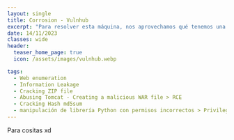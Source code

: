```yaml
---
layout: single
title: Corrosion - Vulnhub
excerpt: "Para resolver esta máquina, nos aprovechamos qué tenemos una copia de seguridad expuesta del código fuente con credenciales válidas para ingresar al panel Tomcat como admin, una vez dentro del panel podemos subir .WAR, así subiendo un .WAR malicioso, del cual nos aprovechamos para hacer un RCE, entablandonos una Reverse Shell, una vez dentro de la máquina nos aprovechamos de de un ejecutable para leer cualquier archivo como Root, leyendo el shadow & viendo las contraseñas para usuarios hasheadas, usamos hashcat para desencriptarla y verla, por último explotamos un permiso SUDOERS para un .py qué ejecutaba una librería con permisos mal incorporados."
date: 14/11/2023
classes: wide
header:
  teaser_home_page: true
  icon: /assets/images/vulnhub.webp

tags:
  - Web enumeration
  - Information Leakage
  - Cracking ZIP file
  - Abusing Tomcat - Creating a malicious WAR file > RCE
  - Cracking Hash md5sum
  - manipulación de librería Python con permisos incorrectos > Privilege Escalation
---
```


Para cositas xd
